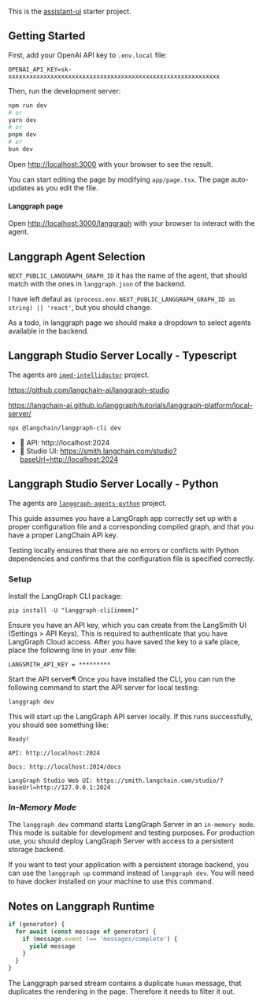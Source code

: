This is the [assistant-ui](https://github.com/Yonom/assistant-ui) starter project.

## Getting Started

First, add your OpenAI API key to `.env.local` file:

```
OPENAI_API_KEY=sk-xxxxxxxxxxxxxxxxxxxxxxxxxxxxxxxxxxxxxxxxxxxxxxxxxxxxxxxxxxxx
```

Then, run the development server:

```bash
npm run dev
# or
yarn dev
# or
pnpm dev
# or
bun dev
```

Open [http://localhost:3000](http://localhost:3000) with your browser to see the result.

You can start editing the page by modifying `app/page.tsx`. The page auto-updates as you edit the file.

#### Langgraph page
Open [http://localhost:3000/langgraph](http://localhost:3000/langgraph) with your browser to interact with the agent.

## Langgraph Agent Selection
`NEXT_PUBLIC_LANGGRAPH_GRAPH_ID` it has the name of the agent, that should match with the ones in `langgraph.json` of the backend.

I have left defaul as `(process.env.NEXT_PUBLIC_LANGGRAPH_GRAPH_ID as string) || 'react'`, but you should change.

As a todo, in langgraph page we should make a dropdown to select agents available in the backend.

## Langgraph Studio Server Locally - Typescript

The agents are [`imed-intellidoctor`](https://github.com/intellidoctor/imed-intellidoctor) project.

https://github.com/langchain-ai/langgraph-studio

https://langchain-ai.github.io/langgraph/tutorials/langgraph-platform/local-server/

```
npx @langchain/langgraph-cli dev
```

- 🚀 API: http://localhost:2024
- 🎨 Studio UI: https://smith.langchain.com/studio?baseUrl=http://localhost:2024


## Langgraph Studio Server Locally - Python

The agents are [`langgraph-agents-python`](https://github.com/intellidoctor/langgraph-agents-python) project.

This guide assumes you have a LangGraph app correctly set up with a proper configuration file and a corresponding compiled graph, and that you have a proper LangChain API key.

Testing locally ensures that there are no errors or conflicts with Python dependencies and confirms that the configuration file is specified correctly.

### Setup

Install the LangGraph CLI package:

```
pip install -U "langgraph-cli[inmem]"
```

Ensure you have an API key, which you can create from the LangSmith UI (Settings > API Keys). This is required to authenticate that you have LangGraph Cloud access. After you have saved the key to a safe place, place the following line in your .env file:

```
LANGSMITH_API_KEY = *********
```

Start the API server¶
Once you have installed the CLI, you can run the following command to start the API server for local testing:

```
langgraph dev
```

This will start up the LangGraph API server locally. If this runs successfully, you should see something like:

```
Ready!

API: http://localhost:2024

Docs: http://localhost:2024/docs

LangGraph Studio Web UI: https://smith.langchain.com/studio/?baseUrl=http://127.0.0.1:2024
```

### _In-Memory Mode_

The `langgraph dev` command starts LangGraph Server in an `in-memory mode`. This mode is suitable for development and testing purposes. For production use, you should deploy LangGraph Server with access to a persistent storage backend.

If you want to test your application with a persistent storage backend, you can use the `langgraph up` command instead of `langgraph dev`. You will need to have docker installed on your machine to use this command.


## Notes on Langgraph Runtime

```typescript
if (generator) {
  for await (const message of generator) {
    if (message.event !== 'messages/complete') {
      yield message
    }
  }
}
```

The Langgraph parsed stream contains a duplicate `human` message, that duplicates the rendering in the page. Therefore it needs to filter it out.
